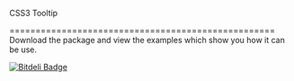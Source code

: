 CSS3  Tooltip

===================================================
Download the package and view the examples which show you how it can be use.


[![Bitdeli Badge](https://d2weczhvl823v0.cloudfront.net/glix/css3_tooltip/trend.png)](https://bitdeli.com/free "Bitdeli Badge")

